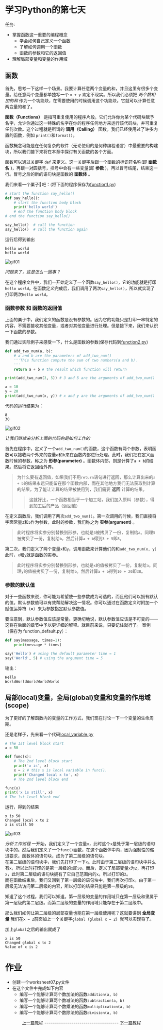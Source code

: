 # 学习Python的第七天

任务:
- 掌握函数这一重要的编程概念
    - 学会如何自己定义一个函数
    - 了解如何调用一个函数
    - 函数的参数和它的返回值
- 理解局部变量和变量的作用域 

## 函数
首先，思考一下这样一个场景。我要计算任意两个变量的和，并且这里有很多个变量。给任意两个变量都单独写一个 `x + y` 肯定不现实。所以我们必须把 *两个数相加的和* 作为一个功能块，在需要使用的时候调用这个功能块，它就可以计算任意两变量的和了。

**函数（Functions）** 是指可重复使用的程序片段。它们允许你为某个代码块赋予名字，允许你通过这一特殊的名字在你的程序任何地方来运行该代码块，并可重复任何次数。这个过程就是所谓的 **调用（Calling）** 函数。我们已经使用过了许多内置的函数，例如 `print()`和`format()`。

函数概念可能是在任何复杂的软件（无论使用的是何种编程语言）中最重要的构建块，所以我们接下来将在本章中探讨有关函数的各个方面。

函数可以通过关键字 `def` 来定义。这一关键字后跟一个函数的标识符名称(即 **函数名** )，再跟一对圆括号，括号中会有一些变量(即 **参数** )，再以冒号结尾，结束这一行。冒号之后的新的语句块是函数的 **函数体** 。

我们来看一个栗子🌰吧：(将下面的程序保存为[function1.py](../Code/function1.py))
```python
# start the function say_hello()
def say_hello():
    # start the function body block
    print('hello world')
    # end the function body block
# end the function say_hello()

say_hello()  # call the function
say_hello()  # call the function again
```
运行后得到输出
```
hello world
hello world
```
![gif01](Source/QQ20200206-234031-HD.gif)

*问题来了，这是怎么一回事？*

在这个程序文件中，我们一开始定义了一个函数`say_hello()`，它的功能就是打印`hello world`。在函数定义完成后，我们调用了两次`say_hello()`，所以就实现了打印两次`hello world`。

### 函数参数 和 函数的返回值
上面的栗子中，我们定义的函数是没有参数的。因为它的功能只是打印一串特定的内容，不需要接收其他变量，或者对其他变量进行处理。但是接下来，我们来认识一下函数的参数。

我们通过实际例子来感受一下，什么是函数的参数(保存代码到[function2.py](../Code/function2.py))
```python
def add_two_num(a, b):
    # a and b are the parameters of add_two_num()
    '''This function compute the sum of two numbers(a and b).
    '''
    return a + b # the result which function will return

print(add_two_num(3, 5)) # 3 and 5 are the arguments of add_two_num()

x = 10
y = 20
print(add_two_num(x, y)) # x and y are the arguments of add_two_num()
```
代码的运行结果为：
```
8
30
```
![gif02](Source/QQ20200207-000033-HD.gif)

*让我们继续来分析上面的代码的是如何工作的*

首先在程序中，定义了一个`add_two_num()`的函数，这个函数有两个参数，表明函数可以接收两个外来的变量a和b来在函数内部进行处理。此时，我们把在定义函数时候的参数，称之为 **形参(parameter)** 。函数体内部，则是计算了`a + b`的结果。然后将它返回给外界。
> 为什么要有返回值，如果我们不用`return`语句进行返回，那么计算出来的`a + b`的结果永远只能留在那个函数内部，而在其他地方我们无法获取到计算的结果。为了能让计算的结果被使用到，我们需要 **返回** 计算的结果。
> > 这就好比，一个函数相当于一个加工站，我们加入原料（参数），得到加工后的产品（返回值） 

在定义函数后，我们调用了两次`add_two_num()`。第一次调用的时候，我们直接将字面常量`3`和`5`作为参数，此时的参数，我们称之为 **实参(argument)** 。
> 此时程序将实参分别替换到形参，也就是`3`被拷贝了一份，复制给`a`。同理`5`被拷贝了一份，复制给`b`，然后计算`a + b`得到`3 + 5`即`8`。

第二次，我们定义了两个变量`x`和`y`，调用函数来计算他们的和`add_two_num(x, y)`此时，`x`和`y`就是函数的实参。
> 此时程序将实参分别替换到形参，也就是`x`的值被拷贝了一份，复制给`a`。同理`y`的值被拷贝了一份，复制给`b`，然后计算`a + b`得到`10 + 20`即`30`。

### 参数的默认值
对于一些函数来说，你可能为希望使一些参数成为可选的，而且他们可以拥有默认的值。默认参数值可以有效帮助解决这一情况。你可以通过在函数定义时附加一个赋值运算符（=）来为参数指定默认参数值。

要注意到，默认参数值应该是常量。更确切地说，默认参数值应该是不可变的——这将在后面的章节中予以更详细的解释。就目前来说，只要记住就行了。
案例（保存为 function_default.py）：
```python
def say(message, times=1):
    print(message * times)

say('Hello') # using the default parameter time = 1
say('World', 5) # using the argument time = 5
```
输出：
```
Hello
WorldWorldWorldWorldWorld
```

## 局部(local)变量，全局(global)变量和变量的作用域(scope)
为了更好的了解函数内的变量的工作方式，我们现在讨论一下一个变量的生命周期。

还是老样子，先来看一个代码[local_variable.py](../Code/local_variable.py)
```python
# The 1st level block start
x = 50

def func(x):
    # The 2nd level block start
    print('x is', x)
    x = 2 # this x is local variable in func().
    print('Changed local x to', x)
    # The 2nd level block end

func(x)
print('x is still', x)
# The 1st level block end
```
运行，得到的结果
```
x is 50
Changed local x to 2
x is still 50
```
![gif03](Source/QQ20200207-003412-HD.gif)  

*分析工作过程*
一开始，我们定义了一个变量`x`，此时这个`x`是处于第一层级的语句块中的。然后我们定义了一个`func()`函数，在这个函数体中内，因为强制性的缩进要求，函数体的语句块，成为了第二层级的语句块。  
在第二层级的语句块中，我们先打印了一下`x`。此时由于第二层级的语句块中并么有`x`，所以此时打印的是第一层级的`x`即`50`。而后，定义了局部变量`x`为`2`，再打印`x`，此时第二层级的语句块拥有了它自己范围内的`x`。所以打印的`2`。  
而在函数结束后，我们又回到了第一层级的语句块中，我们再次打印`x`。由于第一层级无法访问第二层级的内容，所以打印的结果只能是第一层级的`50`。

知道了这个过程，我们可以知道。第一层级的变量的作用域只在第一层级和隶属于第一层级的第二层级。而第二层级的变量的作用域只能存在于第二层级中。

那么我们如何让第二层级的局部变量也能在第一层级使用呢？这就要讲到 **全局变量** 我们在`x = 2`前面加上一个关键字`global`（`global x = 2`）就可以实现将了。

加上`global`之后的输出就成了
```
x is 50
Changed global x to 2
Value of x is 2
```

# 作业
- 创建一个worksheet07.py文件
- 在这个文件中完成如下内容
    - 编写一个能够计算两个数加法的函数`addition(a, b)`
    - 编写一个能够计算两个数减法的函数`subtraction(a, b)`
    - 编写一个能够计算两个数乘法的函数`multiplication(a, b)`
    - 编写一个能够计算两个数除法的函数`division(a, b)`


<p align="center">
  <a href="Guide06.md">上一篇教程</a>  --------------------------------------  <a href="Guide08.md">下一篇教程
</p>